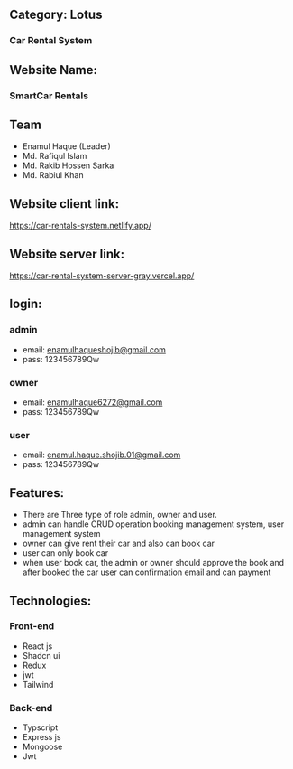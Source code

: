 
## Category: Lotus
### Car Rental System

## Website Name:
### SmartCar Rentals

## Team
 - Enamul Haque (Leader)
 - Md. Rafiqul Islam
 - Md. Rakib Hossen Sarka
 - Md. Rabiul Khan

## Website client link:
 <https://car-rentals-system.netlify.app/>
## Website server link:
 <https://car-rental-system-server-gray.vercel.app/>


 ## login:
 ### admin
 - email: enamulhaqueshojib@gmail.com
 - pass: 123456789Qw
 ### owner
 - email: enamulhaque6272@gmail.com
 - pass: 123456789Qw
 ### user
 - email: enamul.haque.shojib.01@gmail.com
 - pass: 123456789Qw


 ## Features:
 - There are Three type of role admin, owner and user.
 - admin can handle CRUD operation booking management system, user management system
 - owner can give rent their car and also can book car
 - user can only book car
 - when user book car, the admin or owner should approve the book and after booked the car user can confirmation email and can payment
 ## Technologies:
 ### Front-end
 - React js
 - Shadcn ui
 - Redux
 - jwt
 - Tailwind

 ### Back-end
 - Typscript
 - Express js
 - Mongoose
 - Jwt
 


   
 

  
